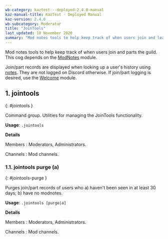 ```yaml
---
wb-category: kaztest---deployed-2.4.0-manual
kaz-manual-title: KazTest - Deployed Manual
kaz-version: 2.4.0
wb-subcategory: Moderator
title: "JoinTools"
last_updated: 10 November 2020
summary: "Mod notes tools to help keep track of when users join and leave the guild."
---
```


Mod notes tools to help keep track of when users join and parts the guild. This cog depends
on the <a href="./modnotes.html">ModNotes</a> module.

Join/part records are displayed when looking up a user's history using <a href="./modnotes.html#notes">notes</a>. They are
not logged on Discord otherwise. If join/part logging is desired, use the <a href="./welcome.html">Welcome</a>
module.

## 1. jointools
{: #jointools }

Command group. Utilities for managing the JoinTools functionality.

**Usage**: `.jointools`

**Details**

Members
: Moderators, Administrators.


Channels
: Mod channels.


### 1.1. jointools purge (a)
{: #jointools-purge }

Purges join/part records of users who a) haven't been seen in at least 30 days; b) have
no modnotes.

**Usage**: `.jointools [purge|a]`

**Details**

Members
: Moderators, Administrators.


Channels
: Mod channels.
